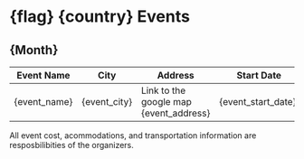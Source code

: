 # {flag} {country} Events

## {Month}

| Event Name | City | Address | Start Date | End Date | Type |
|------------|------|---------|:----------:|:--------:|------|
| {event_name} | {event_city} | Link to the google map {event_address} | {event_start_date} | {event_end_date} | {event_type=PRESENTIAL_REMOTE_HYBRID}|

All event cost, acommodations, and transportation information are resposbilibities of the organizers.

